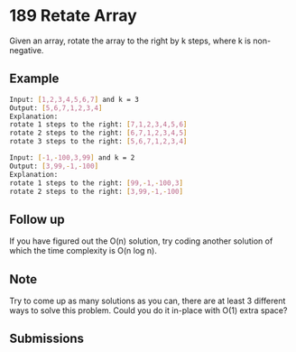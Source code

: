 # 189 Retate Array

Given an array, rotate the array to the right by k steps, where k is non-negative.

## Example

```bash
Input: [1,2,3,4,5,6,7] and k = 3
Output: [5,6,7,1,2,3,4]
Explanation:
rotate 1 steps to the right: [7,1,2,3,4,5,6]
rotate 2 steps to the right: [6,7,1,2,3,4,5]
rotate 3 steps to the right: [5,6,7,1,2,3,4]
```

```bash
Input: [-1,-100,3,99] and k = 2
Output: [3,99,-1,-100]
Explanation:
rotate 1 steps to the right: [99,-1,-100,3]
rotate 2 steps to the right: [3,99,-1,-100]
```

## Follow up

If you have figured out the O(n) solution, try coding another solution of which the time complexity is O(n log n).

## Note

Try to come up as many solutions as you can, there are at least 3 different ways to solve this problem.
Could you do it in-place with O(1) extra space?

## Submissions
